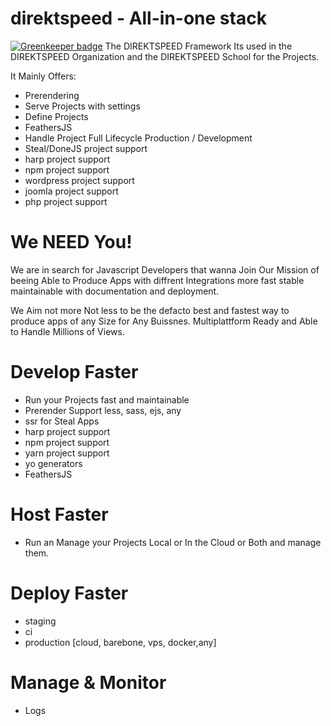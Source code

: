 # direktspeed - All-in-one stack

[![Greenkeeper badge](https://badges.greenkeeper.io/direktspeed/direktspeed.svg)](https://greenkeeper.io/)
The DIREKTSPEED Framework Its used in the DIREKTSPEED Organization
and the DIREKTSPEED School for the Projects.

It Mainly Offers:
- Prerendering
- Serve Projects with settings
- Define Projects
- FeathersJS
- Handle Project Full Lifecycle Production / Development
- Steal/DoneJS project support
- harp project support
- npm project support
- wordpress project support
- joomla project support
- php project support

# We NEED You!
We are in search for Javascript Developers that wanna Join Our Mission of beeing Able to Produce
Apps with diffrent Integrations more fast stable maintainable with documentation and deployment.

We Aim not more Not less to be the defacto best and fastest way to produce apps of any Size for Any Buissnes.
Multiplattform Ready and Able to Handle Millions of Views.

# Develop Faster
- Run your Projects fast and maintainable
- Prerender Support less, sass, ejs, any
- ssr for Steal Apps
- harp project support
- npm project support
- yarn project support
- yo generators
- FeathersJS

# Host Faster
- Run an Manage your Projects Local or In the Cloud or Both and manage them.

# Deploy Faster
- staging
- ci 
- production [cloud, barebone, vps, docker,any]

# Manage & Monitor
- Logs
